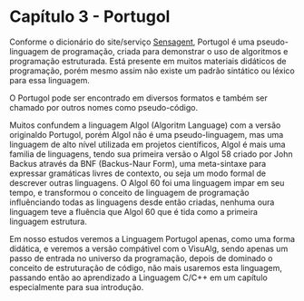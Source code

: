 # Capítulo 3 - Portugol

Conforme o dicionário do site/serviço [Sensagent](http://dicionario.sensagent.com/portugol/pt-pt/), Portugol é uma pseudo-linguagem de programação, criada para demonstrar o uso de algoritmos e programação estruturada. Está presente em muitos materiais didáticos de programação, porém mesmo assim não existe um padrão sintático ou léxico para essa linguagem. 

O Portugol pode ser encontrado em diversos formatos e também ser chamado por outros nomes como pseudo-código.

Muitos confundem a linguagem Algol (Algoritm Language) com a versão originaldo Portugol, porém Algol não é uma pseudo-linguagem, mas uma linguagem de alto nível utilizada em projetos científicos, Algol é mais uma familia de linguagens, tendo sua primeira versão o Algol 58 criado por John Backus através da BNF (Backus-Naur Form), uma meta-sintaxe para expressar gramáticas livres de contexto, ou seja um modo formal de descrever outras linguagens. O Algol 60 foi uma linguagem impar em seu tempo, e transformou o conceito de linguagem de programação influênciando todas as linguagens desde então criadas, nenhuma oura linguagem teve a fluência que Algol 60 que é tida como a primeira linguagem estrutura.

Em nosso estudos veremos a Linguagem Portugol apenas, como uma forma didática, e veremos a versão compátivel com o VisuAlg, sendo apenas um passo de entrada no universo da programação, depois de dominado o conceito de estruturação de código, não mais usaremos esta linguagem, passando então ao aprendizado a Linguagem C/C++ em um capítulo especialmente para sua introdução.






